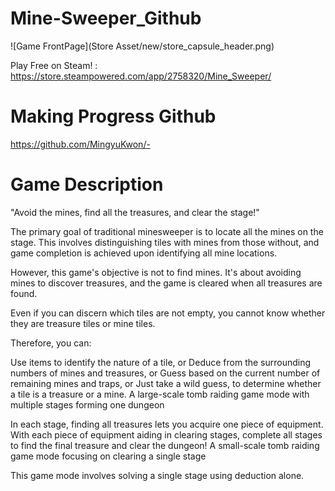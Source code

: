 # Mine-Sweeper_Github

![Game FrontPage](Store Asset/new/store_capsule_header.png)

Play Free on Steam! : https://store.steampowered.com/app/2758320/Mine_Sweeper/


# Making Progress Github
https://github.com/MingyuKwon/-



# Game Description

"Avoid the mines, find all the treasures, and clear the stage!"

The primary goal of traditional minesweeper is to locate all the mines on the stage.
This involves distinguishing tiles with mines from those without, and game completion is achieved upon identifying all mine locations.

However, this game's objective is not to find mines.
It's about avoiding mines to discover treasures, and the game is cleared when all treasures are found.

Even if you can discern which tiles are not empty, you cannot know whether they are treasure tiles or mine tiles.

Therefore, you can:

Use items to identify the nature of a tile, or
Deduce from the surrounding numbers of mines and treasures, or
Guess based on the current number of remaining mines and traps, or
Just take a wild guess,
to determine whether a tile is a treasure or a mine.
A large-scale tomb raiding game mode with multiple stages forming one dungeon

In each stage, finding all treasures lets you acquire one piece of equipment.
With each piece of equipment aiding in clearing stages, complete all stages to find the final treasure and clear the dungeon!
A small-scale tomb raiding game mode focusing on clearing a single stage

This game mode involves solving a single stage using deduction alone.
